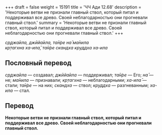 +++
draft = false
weight = 15191
title = 'ЧЧ Ади 12.68'
description = 'Некоторые ветви не признали главный ствол, который питал и поддерживал все древо. Своей неблагодарностью они прогневали главный ствол.'
summary = 'Некоторые ветви не признали главный ствол, который питал и поддерживал все древо. Своей неблагодарностью они прогневали главный ствол.'
+++

_ср̣джа̄ила, джӣйа̄ила, та̄н̇ре на̄ ма̄нила  
кр̣тагхна ха-ила̄, та̄н̇ре скандха круддха ха-ила_

## Пословный перевод

_ср̣джа̄ила_ — создавал; _джӣйа̄ила_ — поддерживал; _та̄н̇ре_ — Его; _на̄_ — не; _ма̄нила_ — признавали; _кр̣тагхна_ — неблагодарными; _ха_\-_ила̄_ — стали; _та̄н̇ре_ — на них; _скандха_ — ствол; _круддха_ — разгневанным; _ха_\-_ила_ — стал.

## Перевод

**Некоторые ветви не признали главный ствол, который питал и поддерживал все древо. Своей неблагодарностью они прогневали главный ствол.**
